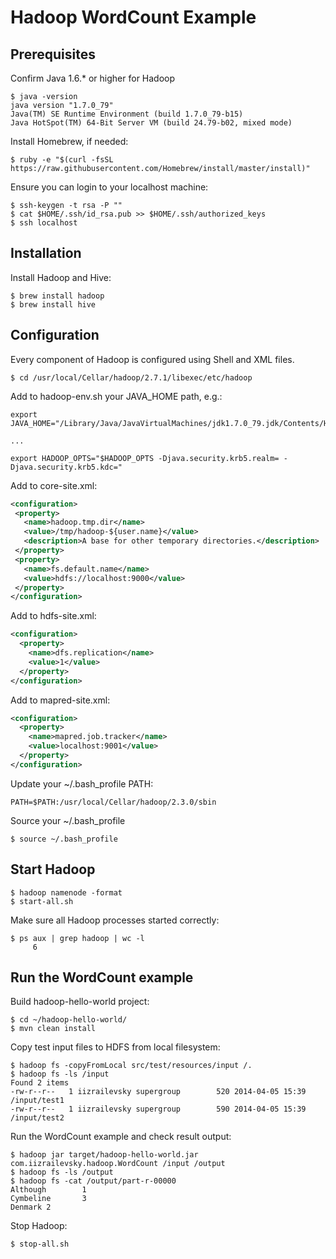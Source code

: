 # Hadoop WordCount Example

## Prerequisites

Confirm Java 1.6.* or higher for Hadoop

```shell
$ java -version
java version "1.7.0_79"
Java(TM) SE Runtime Environment (build 1.7.0_79-b15)
Java HotSpot(TM) 64-Bit Server VM (build 24.79-b02, mixed mode)
```

Install Homebrew, if needed:

```shell
$ ruby -e "$(curl -fsSL https://raw.githubusercontent.com/Homebrew/install/master/install)"
```

Ensure you can login to your localhost machine:

```shell
$ ssh-keygen -t rsa -P ""
$ cat $HOME/.ssh/id_rsa.pub >> $HOME/.ssh/authorized_keys
$ ssh localhost
```

## Installation

Install Hadoop and Hive:

```shell
$ brew install hadoop
$ brew install hive
```

## Configuration

Every component of Hadoop is configured using Shell and XML files.

```shell
$ cd /usr/local/Cellar/hadoop/2.7.1/libexec/etc/hadoop
```

Add to hadoop-env.sh your JAVA_HOME path, e.g.:

```shell
export JAVA_HOME="/Library/Java/JavaVirtualMachines/jdk1.7.0_79.jdk/Contents/Home"

...

export HADOOP_OPTS="$HADOOP_OPTS -Djava.security.krb5.realm= -Djava.security.krb5.kdc="
```

Add to core-site.xml:

```xml
<configuration>
 <property>
   <name>hadoop.tmp.dir</name>
   <value>/tmp/hadoop-${user.name}</value>
   <description>A base for other temporary directories.</description>
 </property>
 <property>
   <name>fs.default.name</name>
   <value>hdfs://localhost:9000</value>
 </property>
</configuration>
```

Add to hdfs-site.xml:

```xml
<configuration>
  <property>
    <name>dfs.replication</name>
    <value>1</value>
  </property>
</configuration>
```

Add to mapred-site.xml:

```xml
<configuration>
  <property>
    <name>mapred.job.tracker</name>
    <value>localhost:9001</value>
  </property>
</configuration>
```

Update your ~/.bash_profile PATH:

```shell
PATH=$PATH:/usr/local/Cellar/hadoop/2.3.0/sbin
```

Source your ~/.bash_profile

```shell
$ source ~/.bash_profile
```

## Start Hadoop
```shell
$ hadoop namenode -format
$ start-all.sh
```

Make sure all Hadoop processes started correctly:

```shell
$ ps aux | grep hadoop | wc -l
     6
```

## Run the WordCount example

Build hadoop-hello-world project:

```shell
$ cd ~/hadoop-hello-world/
$ mvn clean install
```

Copy test input files to HDFS from local filesystem:

```shell
$ hadoop fs -copyFromLocal src/test/resources/input /.
$ hadoop fs -ls /input
Found 2 items
-rw-r--r--   1 iizrailevsky supergroup        520 2014-04-05 15:39 /input/test1
-rw-r--r--   1 iizrailevsky supergroup        590 2014-04-05 15:39 /input/test2
```

Run the WordCount example and check result output:

```shell
$ hadoop jar target/hadoop-hello-world.jar com.iizrailevsky.hadoop.WordCount /input /output
$ hadoop fs -ls /output
$ hadoop fs -cat /output/part-r-00000
Although        1
Cymbeline       3
Denmark 2
```

Stop Hadoop:

```shell
$ stop-all.sh
```
